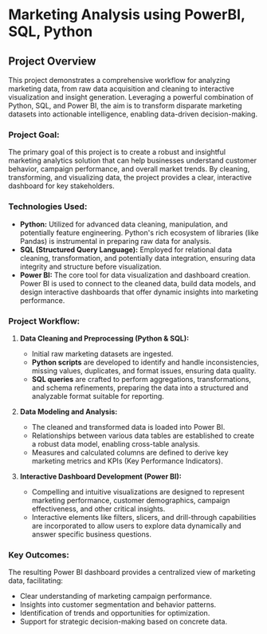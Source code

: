 # Marketing Analysis using PowerBI, SQL, Python

## Project Overview

This project demonstrates a comprehensive workflow for analyzing marketing data, from raw data acquisition and cleaning to interactive visualization and insight generation. Leveraging a powerful combination of Python, SQL, and Power BI, the aim is to transform disparate marketing datasets into actionable intelligence, enabling data-driven decision-making.

### Project Goal:

The primary goal of this project is to create a robust and insightful marketing analytics solution that can help businesses understand customer behavior, campaign performance, and overall market trends. By cleaning, transforming, and visualizing data, the project provides a clear, interactive dashboard for key stakeholders.

### Technologies Used:

* **Python:** Utilized for advanced data cleaning, manipulation, and potentially feature engineering. Python's rich ecosystem of libraries (like Pandas) is instrumental in preparing raw data for analysis.
* **SQL (Structured Query Language):** Employed for relational data cleaning, transformation, and potentially data integration, ensuring data integrity and structure before visualization.
* **Power BI:** The core tool for data visualization and dashboard creation. Power BI is used to connect to the cleaned data, build data models, and design interactive dashboards that offer dynamic insights into marketing performance.

### Project Workflow:

1.  **Data Cleaning and Preprocessing (Python & SQL):**
    * Initial raw marketing datasets are ingested.
    * **Python scripts** are developed to identify and handle inconsistencies, missing values, duplicates, and format issues, ensuring data quality.
    * **SQL queries** are crafted to perform aggregations, transformations, and schema refinements, preparing the data into a structured and analyzable format suitable for reporting.

2.  **Data Modeling and Analysis:**
    * The cleaned and transformed data is loaded into Power BI.
    * Relationships between various data tables are established to create a robust data model, enabling cross-table analysis.
    * Measures and calculated columns are defined to derive key marketing metrics and KPIs (Key Performance Indicators).

3.  **Interactive Dashboard Development (Power BI):**
    * Compelling and intuitive visualizations are designed to represent marketing performance, customer demographics, campaign effectiveness, and other critical insights.
    * Interactive elements like filters, slicers, and drill-through capabilities are incorporated to allow users to explore data dynamically and answer specific business questions.

### Key Outcomes:

The resulting Power BI dashboard provides a centralized view of marketing data, facilitating:
* Clear understanding of marketing campaign performance.
* Insights into customer segmentation and behavior patterns.
* Identification of trends and opportunities for optimization.
* Support for strategic decision-making based on concrete data.
